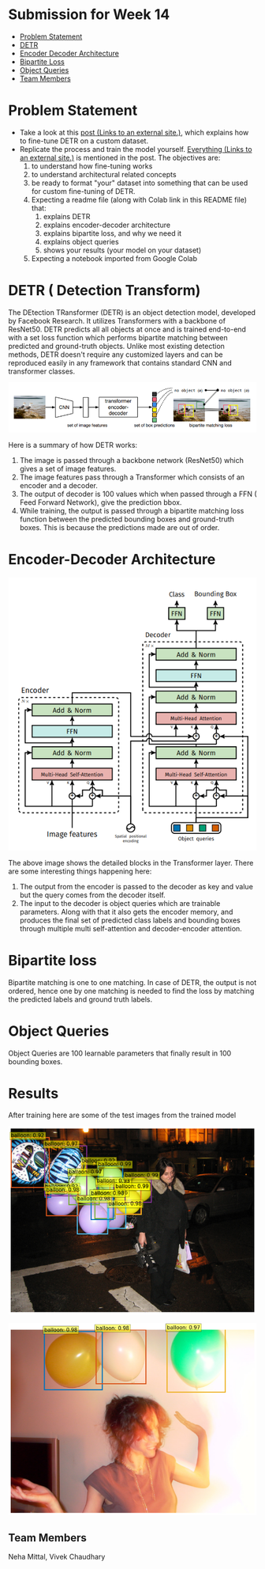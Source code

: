 # Submission for Week 14

- [Problem Statement](#problem-statement)
- [DETR](#detr--detection-transform)
- [Encoder Decoder Architecture](#encoder-decoder-architecture)
- [Bipartite Loss](#bipartite-loss)
- [Object Queries](#object-queries)
- [Team Members](#team-members)


# Problem Statement

* Take a look at this [post (Links to an external site.)](https://opensourcelibs.com/lib/finetune-detr), which explains how to fine-tune DETR on a custom dataset. 
* Replicate the process and train the model yourself. [Everything (Links to an external site.)](https://colab.research.google.com/github/woctezuma/finetune-detr/blob/master/finetune_detr.ipynb) is mentioned in the post. The objectives are:
  1. to understand how fine-tuning works
  2. to understand architectural related concepts
  3. be ready to format "your" dataset into something that can be used for custom fine-tuning of DETR. 
  4. Expecting a readme file (along with Colab link in this README file) that:
     1. explains DETR
     2. explains encoder-decoder architecture
     3. explains bipartite loss, and why we need it
     4. explains object queries
     5. shows your results (your model on your dataset)
  5. Expecting a notebook imported from Google Colab


# DETR ( Detection Transform)

The DEtection TRansformer (DETR) is an object detection model, developed by Facebook Research. It utilizes Transformers with a backbone of ResNet50. DETR predicts all all objects at once and is trained end-to-end with a set loss function which performs bipartite matching between predicted and ground-truth objects. Unlike most existing detection methods, DETR doesn't  require any customized layers and can be reproduced easily in any framework that contains standard CNN and transformer classes. 

<p float="center">
  <img src="images/architecture.png" alt="drawing">
</p>

Here is a summary of how DETR works:

1. The image is passed through a backbone network (ResNet50) which gives a set of image features.
2. The image features pass through a Transformer which consists of an encoder and a decoder.
3. The output of decoder is 100 values which when passed through a FFN ( Feed Forward Network), give the prediction bbox.
4. While training, the output is passed through a bipartite matching loss function between the predicted bounding boxes and ground-truth boxes. This is because the predictions made are out of order. 

# Encoder-Decoder Architecture

<p float="center">
  <img src="images/transformer.png" alt="drawing">
</p>

The above image shows the detailed blocks in the Transformer layer. There are some interesting things happening here:

1. The output from the encoder is passed to the decoder as key and value but the query comes from the decoder itself. 
2. The input to the decoder is object queries which are trainable parameters. Along with that it also gets the encoder memory, and produces the final set of predicted class labels and bounding boxes through multiple multi self-attention and decoder-encoder attention. 

# Bipartite loss

Bipartite matching is one to one matching. In case of DETR, the output is not ordered, hence one by one matching is needed to find the loss by matching the predicted labels and ground truth labels.



# Object Queries

Object Queries are 100 learnable parameters that finally result in 100 bounding boxes. 



# Results

After training here are some of the test images from the trained model

<p float="center">
  <img src="images/results_1.png" alt="drawing">
</p>



<p float="center">
  <img src="images/results_2.png" alt="drawing">
</p>



Team Members
------------------------

Neha Mittal, Vivek Chaudhary
